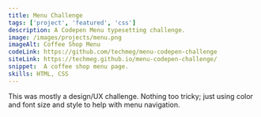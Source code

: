 ```yaml
---
title: Menu Challenge
tags: ['project', 'featured', 'css']
description: A Codepen Menu typesetting challenge.
image: /images/projects/menu.png
imageAlt: Coffee Shop Menu
codeLink: https://github.com/techmeg/menu-codepen-challenge
siteLink: https://techmeg.github.io/menu-codepen-challenge/
snippet:  A coffee shop menu page.
skills: HTML, CSS
---
```

This was mostly a design/UX challenge. Nothing too tricky; just using color and font size and style to help with menu navigation.